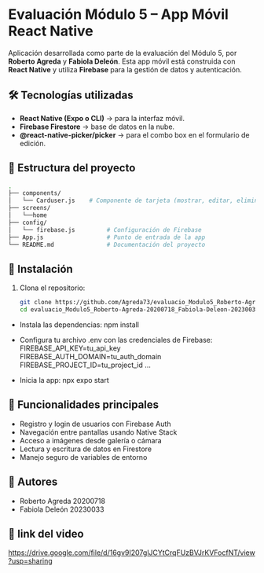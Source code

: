 # Evaluación Módulo 5 – App Móvil React Native

Aplicación desarrollada como parte de la evaluación del Módulo 5, por **Roberto Agreda** y **Fabiola Deleón**. Esta app móvil está construida con **React Native** y utiliza **Firebase** para la gestión de datos y autenticación.

## 🛠️ Tecnologías utilizadas

- **React Native (Expo o CLI)** → para la interfaz móvil.  
- **Firebase Firestore** → base de datos en la nube.  
- **@react-native-picker/picker** → para el combo box en el formulario de edición.  

## 📂 Estructura del proyecto
```bash
.
├── components/
│   └── Carduser.js    # Componente de tarjeta (mostrar, editar, eliminar)
├── screens/
│   └──home
├── config/
│   └── firebase.js         # Configuración de Firebase
├── App.js                  # Punto de entrada de la app
└── README.md               # Documentación del proyecto
````


## 🚀 Instalación

1. Clona el repositorio:
   ```bash
   git clone https://github.com/Agreda73/evaluacio_Modulo5_Roberto-Agreda-20200718_Fabiola-Deleon-20230036.git
   cd evaluacio_Modulo5_Roberto-Agreda-20200718_Fabiola-Deleon-20230036

- Instala las dependencias:
npm install
- Configura tu archivo .env con las credenciales de Firebase:
FIREBASE_API_KEY=tu_api_key
FIREBASE_AUTH_DOMAIN=tu_auth_domain
FIREBASE_PROJECT_ID=tu_project_id
...


- Inicia la app:
npx expo start


## 🔧 Funcionalidades principales
- Registro y login de usuarios con Firebase Auth
- Navegación entre pantallas usando Native Stack
- Acceso a imágenes desde galería o cámara
- Lectura y escritura de datos en Firestore
- Manejo seguro de variables de entorno

## 👥 Autores
- Roberto Agreda 20200718
- Fabiola Deleón 20230033

##  🎥 link del video 

https://drive.google.com/file/d/16gv9I207glJCYtCrqFUzBVJrKVFocfNT/view?usp=sharing
